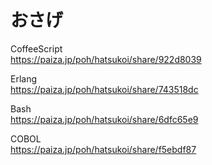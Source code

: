 おさげ
======


CoffeeScript  
https://paiza.jp/poh/hatsukoi/share/922d8039  
  
  
Erlang  
https://paiza.jp/poh/hatsukoi/share/743518dc  
  
  
Bash  
https://paiza.jp/poh/hatsukoi/share/6dfc65e9  
  
  
COBOL  
https://paiza.jp/poh/hatsukoi/share/f5ebdf87  

